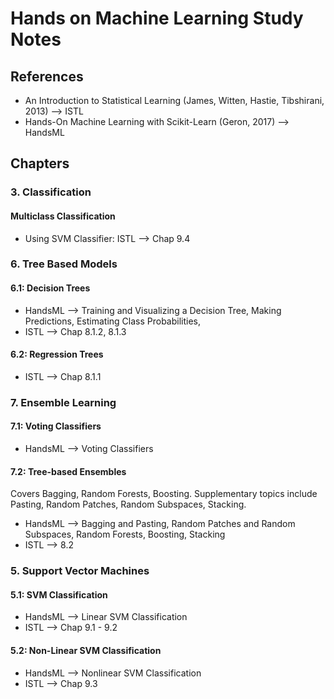 # Hands on Machine Learning Study Notes

## References
- An Introduction to Statistical Learning (James, Witten, Hastie, Tibshirani, 2013) --> ISTL
- Hands-On Machine Learning with Scikit-Learn (Geron, 2017) --> HandsML
## Chapters
### 3. Classification
#### Multiclass Classification
- Using SVM Classifier: ISTL --> Chap 9.4 
### 6. Tree Based Models
#### 6.1: Decision Trees
- HandsML --> Training and Visualizing a Decision Tree, Making Predictions, Estimating Class Probabilities, 
- ISTL --> Chap 8.1.2, 8.1.3
#### 6.2: Regression Trees
- ISTL --> Chap 8.1.1
### 7. Ensemble Learning
#### 7.1: Voting Classifiers
- HandsML --> Voting Classifiers
#### 7.2: Tree-based Ensembles 
Covers Bagging, Random Forests, Boosting. Supplementary topics include Pasting, Random Patches, Random Subspaces, Stacking.
- HandsML --> Bagging and Pasting, Random Patches and Random Subspaces, Random Forests, Boosting, Stacking
- ISTL --> 8.2
### 5. Support Vector Machines
#### 5.1: SVM Classification
- HandsML --> Linear SVM Classification
- ISTL --> Chap 9.1 - 9.2
#### 5.2: Non-Linear SVM Classification
- HandsML --> Nonlinear SVM Classification
- ISTL --> Chap 9.3